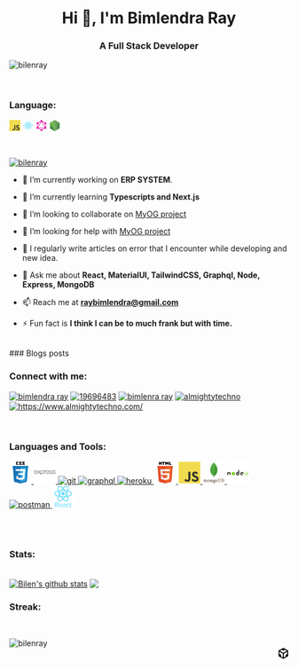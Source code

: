 
<h1 align="center">Hi 👋, I'm Bimlendra Ray</h1>
<h3 align="center">A Full Stack Developer</h3>

<p align="left"> <img src="https://komarev.com/ghpvc/?username=bilenray&label=Profile%20views&color=0e75b6&theme=radical&style=flat&layout=compact" alt="bilenray" /> </p>
<br/>
<h3 align="left">Language:</h3>
<p align="left">
<code><img height="20" alt="javascript" src="https://raw.githubusercontent.com/github/explore/80688e429a7d4ef2fca1e82350fe8e3517d3494d/topics/javascript/javascript.png"></code>
<code><img height="20" alt="react" src="https://raw.githubusercontent.com/github/explore/80688e429a7d4ef2fca1e82350fe8e3517d3494d/topics/react/react.png"></code>
<code><img height="20" alt="graphql" src="https://raw.githubusercontent.com/github/explore/5c058a388828bb5fde0bcafd4bc867b5bb3f26f3/topics/graphql/graphql.png"></code>
<code><img height="20" alt="nodejs" src="https://raw.githubusercontent.com/github/explore/80688e429a7d4ef2fca1e82350fe8e3517d3494d/topics/nodejs/nodejs.png"></code> 
</p>
<br/>
<p align="left"> <a href="https://github.com/ryo-ma/github-profile-trophy"><img src="https://github-profile-trophy.vercel.app/?username=bilenray&theme=radical" alt="bilenray" /></a> </p>

- 🔭 I’m currently working on **ERP SYSTEM**.

- 🌱 I’m currently learning **Typescripts and Next.js**

- 👯 I’m looking to collaborate on [MyOG project](https://github.com/bilenray/MyOG-App.git)

- 🤝 I’m looking for help with [MyOG project](https://github.com/bilenray/MyOG-App.git)

- 📝 I regularly write articles on error that I encounter while developing and new idea.

- 💬 Ask me about **React, MaterialUI, TailwindCSS, Graphql, Node, Express, MongoDB**

- 📫 Reach me at **raybimlendra@gmail.com**

- ⚡ Fun fact is **I think I can be to much frank but with time.**
<br/>
### Blogs posts
<!-- BLOG-POST-LIST:START -->
<!-- BLOG-POST-LIST:END -->
<br/>
<h3 align="left">Connect with me:</h3>
<p align="left">
<a href="https://linkedin.com/in/bimlendra ray" target="blank"><img align="center" src="https://raw.githubusercontent.com/rahuldkjain/github-profile-readme-generator/master/src/images/icons/Social/linked-in-alt.svg" alt="bimlendra ray" height="30" width="40" /></a>
<a href="https://stackoverflow.com/users/19696483" target="blank"><img align="center" src="https://raw.githubusercontent.com/rahuldkjain/github-profile-readme-generator/master/src/images/icons/Social/stack-overflow.svg" alt="19696483" height="30" width="40" /></a>
<a href="https://fb.com/bimlenra ray" target="blank"><img align="center" src="https://raw.githubusercontent.com/rahuldkjain/github-profile-readme-generator/master/src/images/icons/Social/facebook.svg" alt="bimlenra ray" height="30" width="40" /></a>
<a href="https://www.youtube.com/c/almightytechno" target="blank"><img align="center" src="https://raw.githubusercontent.com/rahuldkjain/github-profile-readme-generator/master/src/images/icons/Social/youtube.svg" alt="almightytechno" height="30" width="40" /></a>
<a href="/https://www.almightytechno.com/" target="blank"><img align="center" src="https://raw.githubusercontent.com/rahuldkjain/github-profile-readme-generator/master/src/images/icons/Social/rss.svg" alt="https://www.almightytechno.com/" height="30" width="40" /></a>
</p>
<br/>
<h3 align="left">Languages and Tools:</h3>
<p align="left"> <a href="https://www.w3schools.com/css/" target="_blank" rel="noreferrer"> <img src="https://raw.githubusercontent.com/devicons/devicon/master/icons/css3/css3-original-wordmark.svg" alt="css3" width="40" height="40"/> </a> <a href="https://expressjs.com" target="_blank" rel="noreferrer"> <img src="https://raw.githubusercontent.com/devicons/devicon/master/icons/express/express-original-wordmark.svg" alt="express" width="40" height="40"/> </a> <a href="https://git-scm.com/" target="_blank" rel="noreferrer"> <img src="https://www.vectorlogo.zone/logos/git-scm/git-scm-icon.svg" alt="git" width="40" height="40"/> </a> <a href="https://graphql.org" target="_blank" rel="noreferrer"> <img src="https://www.vectorlogo.zone/logos/graphql/graphql-icon.svg" alt="graphql" width="40" height="40"/> </a> <a href="https://heroku.com" target="_blank" rel="noreferrer"> <img src="https://www.vectorlogo.zone/logos/heroku/heroku-icon.svg" alt="heroku" width="40" height="40"/> </a> <a href="https://www.w3.org/html/" target="_blank" rel="noreferrer"> <img src="https://raw.githubusercontent.com/devicons/devicon/master/icons/html5/html5-original-wordmark.svg" alt="html5" width="40" height="40"/> </a> <a href="https://developer.mozilla.org/en-US/docs/Web/JavaScript" target="_blank" rel="noreferrer"> <img src="https://raw.githubusercontent.com/devicons/devicon/master/icons/javascript/javascript-original.svg" alt="javascript" width="40" height="40"/> </a> <a href="https://www.mongodb.com/" target="_blank" rel="noreferrer"> <img src="https://raw.githubusercontent.com/devicons/devicon/master/icons/mongodb/mongodb-original-wordmark.svg" alt="mongodb" width="40" height="40"/> </a> <a href="https://nodejs.org" target="_blank" rel="noreferrer"> <img src="https://raw.githubusercontent.com/devicons/devicon/master/icons/nodejs/nodejs-original-wordmark.svg" alt="nodejs" width="40" height="40"/> </a> <a href="https://postman.com" target="_blank" rel="noreferrer"> <img src="https://www.vectorlogo.zone/logos/getpostman/getpostman-icon.svg" alt="postman" width="40" height="40"/> </a> <a href="https://reactjs.org/" target="_blank" rel="noreferrer"> <img src="https://raw.githubusercontent.com/devicons/devicon/master/icons/react/react-original-wordmark.svg" alt="react" width="40" height="40"/> </a> </p>
<br/>
<br/>

<h3 align="left">Stats:</h3>
<br/>
<a href="https://github.com/bilenray/github-readme-stats"><img align="center" src="https://github-readme-stats.vercel.app/api?username=bilenray&show_icons=true&include_all_commits=true&theme=radical&hide_border=true" alt="Bilen's github stats" /></a> <a href="https://github.com/bilenray/github-readme-stats"><img align="center" src="https://github-readme-stats.vercel.app/api/top-langs/?username=bilenray&layout=compact&theme=radical&hide_border=true" /></a>

<h3 align="left">Streak:</h3>
<br/>
<p><img align="left" src="https://github-readme-streak-stats.herokuapp.com/?user=bilenray&show_icons=true&theme=radical&layout=compact" alt="bilenray" /></p>
<br/>

<a href="https://codesandbox.io/u/bilenray">
  <img align="right" alt="Bimlendra Ray | CodeSandbox" width="20px" src="https://raw.githubusercontent.com/anuraghazra/anuraghazra/master/assets/codesandbox.svg" />
</a>
